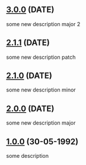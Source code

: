 ## [3.0.0](https://localhost/pr/link/2) (DATE)

some new description major 2

## [2.1.1](https://localhost/pr/link/1) (DATE)

some new description patch

## [2.1.0]() (DATE)

some new description minor

## [2.0.0]() (DATE)

some new description major

## [1.0.0]() (30-05-1992)

some description